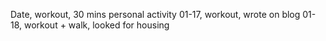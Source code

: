 Date, workout, 30 mins personal activity
01-17, workout, wrote on blog
01-18, workout + walk, looked for housing